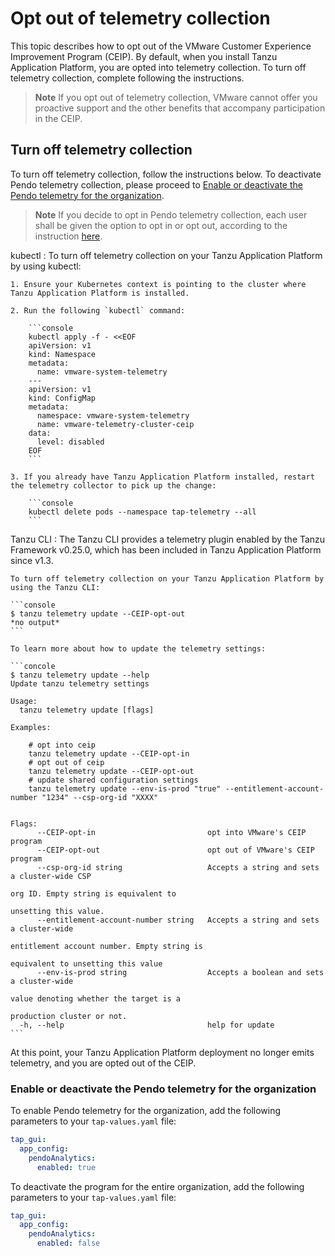 # Opt out of telemetry collection

This topic describes how to opt out of the VMware Customer Experience Improvement Program (CEIP).
By default, when you install Tanzu Application Platform, you are opted into telemetry collection.
To turn off telemetry collection, complete following the instructions.

>**Note** If you opt out of telemetry collection, VMware cannot offer you proactive support
and the other benefits that accompany participation in the CEIP.

## <a id="turn-off"></a> Turn off telemetry collection

To turn off telemetry collection, follow the instructions below. To deactivate Pendo telemetry collection, please proceed to [Enable or deactivate the Pendo telemetry for the organization](../docs-tap/opting-out-telemetry.hbs.md#enable-or-deactivate-the-pendo-telemetry-for-the-organization).

>**Note** If you decide to opt in Pendo telemetry collection, each user shall be given the option to opt in or opt out, according to the instruction [here](../docs-tap/tap-portal-telemetry.hbs.md).

kubectl
: To turn off telemetry collection on your Tanzu Application Platform by using kubectl:

    1. Ensure your Kubernetes context is pointing to the cluster where Tanzu Application Platform is installed.

    2. Run the following `kubectl` command:

        ```console
        kubectl apply -f - <<EOF
        apiVersion: v1
        kind: Namespace
        metadata:
          name: vmware-system-telemetry
        ---
        apiVersion: v1
        kind: ConfigMap
        metadata:
          namespace: vmware-system-telemetry
          name: vmware-telemetry-cluster-ceip
        data:
          level: disabled
        EOF
        ```

    3. If you already have Tanzu Application Platform installed, restart the telemetry collector to pick up the change:

        ```console
        kubectl delete pods --namespace tap-telemetry --all
        ```

Tanzu CLI
: The Tanzu CLI provides a telemetry plugin enabled by the Tanzu Framework v0.25.0, which has been included in Tanzu Application Platform since v1.3.

    To turn off telemetry collection on your Tanzu Application Platform by using the Tanzu CLI:

    ```console
    $ tanzu telemetry update --CEIP-opt-out
    *no output*
    ```

    To learn more about how to update the telemetry settings:

    ```concole
    $ tanzu telemetry update --help
    Update tanzu telemetry settings

    Usage:
      tanzu telemetry update [flags]

    Examples:

        # opt into ceip
        tanzu telemetry update --CEIP-opt-in
        # opt out of ceip
        tanzu telemetry update --CEIP-opt-out
        # update shared configuration settings
        tanzu telemetry update --env-is-prod "true" --entitlement-account-number "1234" --csp-org-id "XXXX"


    Flags:
          --CEIP-opt-in                         opt into VMware's CEIP program
          --CEIP-opt-out                        opt out of VMware's CEIP program
          --csp-org-id string                   Accepts a string and sets a cluster-wide CSP
                                                                                org ID. Empty string is equivalent to
                                                                                unsetting this value.
          --entitlement-account-number string   Accepts a string and sets a cluster-wide
                                                                                entitlement account number. Empty string is
                                                                                equivalent to unsetting this value
          --env-is-prod string                  Accepts a boolean and sets a cluster-wide
                                                                                value denoting whether the target is a
                                                                                production cluster or not.
      -h, --help                                help for update
    ```

At this point, your Tanzu Application Platform deployment no longer emits telemetry, and you are opted out of the CEIP.

### <a id="nbl-or-dsbl-pendo-for-org"></a> Enable or deactivate the Pendo telemetry for the organization

To enable Pendo telemetry for the organization, add the following parameters to your `tap-values.yaml` file:

```yaml
tap_gui:
  app_config:
    pendoAnalytics:
      enabled: true
```

To deactivate the program for the entire organization, add the following parameters to your
`tap-values.yaml` file:

```yaml
tap_gui:
  app_config:
    pendoAnalytics:
      enabled: false
```
